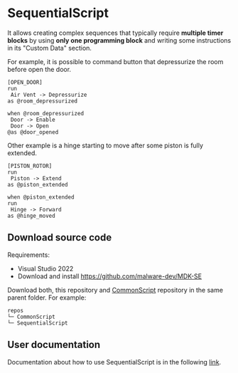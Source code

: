 # SequentialScript

It allows creating complex sequences that typically require **multiple timer blocks** by using **only one programming block** and writing some instructions in its "Custom Data" section.

For example, it is possible to command button that depressurize the room before open the door.

```
[OPEN_DOOR]
run
 Air Vent -> Depressurize
as @room_depressurized

when @room_depressurized
 Door -> Enable
 Door -> Open
@as @door_opened
```

Other example is a hinge starting to move after some piston is fully extended.
```
[PISTON_ROTOR]
run
 Piston -> Extend
as @piston_extended

when @piston_extended
run
 Hinge -> Forward
as @hinge_moved
```

## Download source code

Requirements:
 - Visual Studio 2022
 - Download and install https://github.com/malware-dev/MDK-SE

Download both, this repository and [CommonScript](https://github.com/space-engineers-hf/CommonScript) repository in the same parent folder.
For example:

```
repos
└─ CommonScript
└─ SequentialScript
```

## User documentation

Documentation about how to use SequentialScript is in the following [link](docs/README.md).